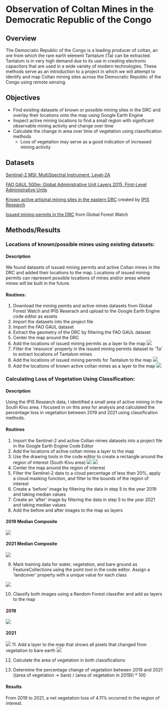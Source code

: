 # Observation of Coltan Mines in the Democratic Republic of the Congo

## Overview

The Democratic Republic of the Congo is a leading producer of coltan, an ore from which the rare earth element Tantalum (Ta) can be extracted. Tantalum is in very high demand due to its use in creating electronic capacitors that are used in a wide variety of modern technologies. These methods serve as an introduction to a project in which we will attempt to identify and map Coltan mining sites across the Democratic Republic of the Congo using remote sensing.

## Objectives

+ Find existing datasets of known or possible mining sites in the DRC and overlay their locations onto the map using Google Earth Engine
+ Inspect active mining locations to find a small region with significant observable mining activity and change over time
+ Calculate the change in area over time of vegetation using classification methods
	+ Loss of vegetation may serve as a good indication of increased mining activity
	
## Datasets

[Sentinel-2 MSI: MultiSpectral Instrument, Level-2A](https://developers.google.com/earth-engine/datasets/catalog/COPERNICUS_S2_SR#description)


[FAO GAUL 500m: Global Administrative Unit Layers 2015, First-Level Administrative Units](https://developers.google.com/earth-engine/datasets/catalog/FAO_GAUL_2015_level1?hl=en)


[Known active artisinal mining sites in the eastern DRC](http://geo.ipisresearch.be/geoserver/web/wicket/bookmarkable/org.geoserver.web.demo.MapPreviewPage?0)  created by [IPIS Research](https://ipisresearch.be/home/maps-data/open-data/)


[Issued mining permits in the DRC](https://data.globalforestwatch.org/datasets/gfw::democratic-republic-of-the-congo-mining-permits/about) from Global Forest Watch

## Methods/Results

### Locations of known/possible mines using existing datasets:

#### Description

We found datasets of issued mining permits and active Coltan mines in the DRC and added their locations to the map. Locations of issued mining permits can represent possible locations of mines and/or areas where mines will be built in the future.

#### Routines:
                
1. Download the mining pemits and active mines datasets from Global Forest Watch and IPIS Reserach and upload to the Google Earth Engine code editor as assets
2. Import the datasets into the project file
3. Import the FAO GAUL dataset
4. Extract the geometry of the DRC by filtering the FAO GAUL dataset
5. Center the map around the DRC
6. Add the locations of issued mining permits as a layer to the map
![](https://github.com/CordulaRobinson/GEE/blob/main/raymondeah/congo/drc_coltan_mine_observation/images/issued_mining_permits.PNG)
7. Filter the 'resource' property in the issued mining permits dataset to 'Ta' to extract locations of Tantalum mines
8. Add the locations of issued mining permits for Tantalum to the map
![](https://github.com/CordulaRobinson/GEE/blob/main/raymondeah/congo/drc_coltan_mine_observation/images/issued_mining_permits_ta.png)
9. Add the locations of known active coltan mines as a layer to the map
![](https://github.com/CordulaRobinson/GEE/blob/main/raymondeah/congo/drc_coltan_mine_observation/images/active_mines.png)
                

### Calculating Loss of Vegetation Using Classification:

#### Description

Using the IPIS Research data, I identified a small area of active mining in the South Kivu area. I focused in on this area for analysis and calculated the percentage loss in vegetation between 2019 and 2021 using classification methods.

#### Routines
                
1. Import the Sentinel-2 and active Coltan mines datasets into a project file in the Google Earth Engine Code Editor
2. Add the locations of active coltan mines a layer to the map
3. Use the drawing tools in the code editor to create a rectangle around the region of interest (South Kivu area)
![](https://github.com/CordulaRobinson/GEE/blob/main/raymondeah/congo/drc_coltan_mine_observation/images/roi1.PNG)
![](https://github.com/CordulaRobinson/GEE/blob/main/raymondeah/congo/drc_coltan_mine_observation/images/roi2.PNG)
4. Center the map around the region of interest
5. Filter the Sentinel-2 data to a cloud percentage of less than 20%, apply a cloud masking function, and filter to the bounds of the region of interest
6. Create a 'before' image by filtering the data in step 5 to the year 2019 and taking median values
7. Create an 'after' image by filtering the data in step 5 to the year 2021 and taking median values
8. Add the before and after images to the map as layers
#### 2019 Median Composite
![](https://github.com/CordulaRobinson/GEE/blob/main/raymondeah/congo/drc_coltan_mine_observation/images/2019_median.PNG)

#### 2021 Median Composite
![](https://github.com/CordulaRobinson/GEE/blob/main/raymondeah/congo/drc_coltan_mine_observation/images/2021_median.PNG)

9. Mark training data for water, vegetation, and bare ground as FeatureCollections using the point tool in the code editor. Assign a 'landcover' property with a unique value for each class

![](https://github.com/CordulaRobinson/GEE/blob/main/raymondeah/congo/drc_coltan_mine_observation/images/training.PNG)

10. Classify both images using a Random Forest classifier and add as layers to the map
#### 2019
![](https://github.com/CordulaRobinson/GEE/blob/main/raymondeah/congo/drc_coltan_mine_observation/images/2019_classified.png)
#### 2021
![](https://github.com/CordulaRobinson/GEE/blob/main/raymondeah/congo/drc_coltan_mine_observation/images/2021_classified.png)
11. Add a layer to the map that shows all pixels that changed from vegetation to bare earth
![](https://github.com/CordulaRobinson/GEE/blob/main/raymondeah/congo/drc_coltan_mine_observation/images/v_to_b.PNG)

12. Calculate the area of vegetation in both classifications

13. Determine the percentage change of vegetation between 2019 and 2021 ((area of vegetation -> bare) / (area of vegetation in 2019)) * 100
                
#### Results

From 2019 to 2021, a net vegetation loss of 4.11% occurred in the region of interest.

